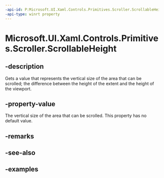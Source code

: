 ```yaml
---
-api-id: P:Microsoft.UI.Xaml.Controls.Primitives.Scroller.ScrollableHeight
-api-type: winrt property
---
```


# Microsoft.UI.Xaml.Controls.Primitives.Scroller.ScrollableHeight

<!--
public double ScrollableHeight { get; }
-->

## -description

Gets a value that represents the vertical size of the area that can be scrolled; the difference between the height of the extent and the height of the viewport.

## -property-value

The vertical size of the area that can be scrolled. This property has no default value.

## -remarks

## -see-also

## -examples

